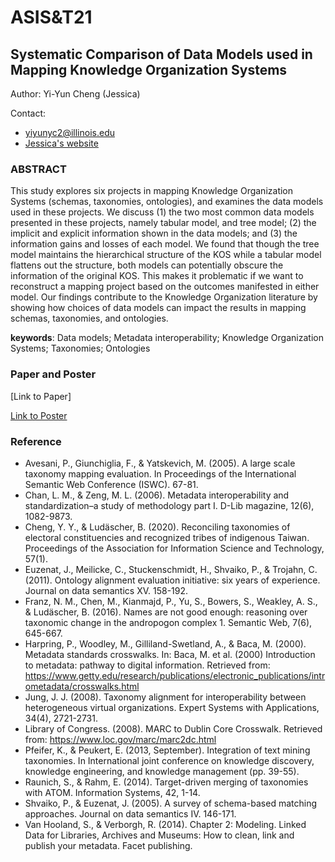# ASIS&T21
## Systematic Comparison of Data Models used in Mapping Knowledge Organization Systems
Author: Yi-Yun Cheng (Jessica)

Contact: 
- yiyunyc2@illinois.edu
- [Jessica's website](https://publish.illinois.edu/yiyuncheng/)


### ABSTRACT
This study explores six projects in mapping Knowledge Organization Systems (schemas, taxonomies, ontologies), and examines the data models used in these projects. We discuss (1) the two most common data models presented in these projects, namely tabular model, and tree model; (2) the implicit and explicit information shown in the data models; and (3) the information gains and losses of each model. We found that though the tree model maintains the hierarchical structure of the KOS while a tabular model flattens out the structure, both models can potentially obscure the information of the original KOS. This makes it problematic if we want to reconstruct a mapping project based on the outcomes manifested in either model. Our findings contribute to the Knowledge Organization literature by showing how choices of data models can impact the results in mapping schemas, taxonomies, and ontologies. 

__keywords__: Data models; Metadata interoperability; Knowledge Organization Systems; Taxonomies; Ontologies

### Paper and Poster
[Link to Paper]

[Link to Poster](https://github.com/yiyunyc2/ASIST21/blob/main/ASIST-21-poster-yyc.pdf)

### Reference 
- Avesani, P., Giunchiglia, F., & Yatskevich, M. (2005). A large scale taxonomy mapping evaluation. In Proceedings of the International Semantic Web Conference (ISWC). 67-81.
- Chan, L. M., & Zeng, M. L. (2006). Metadata interoperability and standardization–a study of methodology part I. D-Lib magazine, 12(6), 1082-9873.
- Cheng, Y. Y., & Ludäscher, B. (2020). Reconciling taxonomies of electoral constituencies and recognized tribes of indigenous Taiwan. Proceedings of the Association for Information Science and Technology, 57(1).
- Euzenat, J., Meilicke, C., Stuckenschmidt, H., Shvaiko, P., & Trojahn, C. (2011). Ontology alignment evaluation initiative: six years of experience. Journal on data semantics XV. 158-192.
- Franz, N. M., Chen, M., Kianmajd, P., Yu, S., Bowers, S., Weakley, A. S., & Ludäscher, B. (2016). Names are not good enough: reasoning over taxonomic change in the andropogon complex 1. Semantic Web, 7(6), 645-667.
- Harpring, P., Woodley, M., Gilliland-Swetland, A., & Baca, M. (2000). Metadata standards crosswalks. In: Baca, M. et al. (2000) Introduction to metadata: pathway to digital information. Retrieved from: https://www.getty.edu/research/publications/electronic_publications/intrometadata/crosswalks.html 
- Jung, J. J. (2008). Taxonomy alignment for interoperability between heterogeneous virtual organizations. Expert Systems with Applications, 34(4), 2721-2731.
- Library of Congress. (2008). MARC to Dublin Core Crosswalk. Retrieved from:  https://www.loc.gov/marc/marc2dc.html
- Pfeifer, K., & Peukert, E. (2013, September). Integration of text mining taxonomies. In International joint conference on knowledge discovery, knowledge engineering, and knowledge management (pp. 39-55).
- Raunich, S., & Rahm, E. (2014). Target-driven merging of taxonomies with ATOM. Information Systems, 42, 1-14.
- Shvaiko, P., & Euzenat, J. (2005). A survey of schema-based matching approaches. Journal on data semantics IV. 146-171.
- Van Hooland, S., & Verborgh, R. (2014). Chapter 2: Modeling. Linked Data for Libraries, Archives and Museums: How to clean, link and publish your metadata. Facet publishing.
